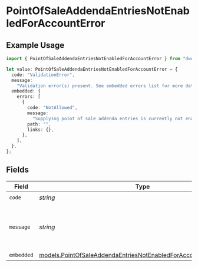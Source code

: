 # PointOfSaleAddendaEntriesNotEnabledForAccountError

## Example Usage

```typescript
import { PointOfSaleAddendaEntriesNotEnabledForAccountError } from "dwolla-typescript";

let value: PointOfSaleAddendaEntriesNotEnabledForAccountError = {
  code: "ValidationError",
  message:
    "Validation error(s) present. See embedded errors list for more details.",
  embedded: {
    errors: [
      {
        code: "NotAllowed",
        message:
          "Supplying point of sale addenda entries is currently not enabled.",
        path: "",
        links: {},
      },
    ],
  },
};
```

## Fields

| Field                                                                                                                                        | Type                                                                                                                                         | Required                                                                                                                                     | Description                                                                                                                                  | Example                                                                                                                                      |
| -------------------------------------------------------------------------------------------------------------------------------------------- | -------------------------------------------------------------------------------------------------------------------------------------------- | -------------------------------------------------------------------------------------------------------------------------------------------- | -------------------------------------------------------------------------------------------------------------------------------------------- | -------------------------------------------------------------------------------------------------------------------------------------------- |
| `code`                                                                                                                                       | *string*                                                                                                                                     | :heavy_check_mark:                                                                                                                           | N/A                                                                                                                                          | ValidationError                                                                                                                              |
| `message`                                                                                                                                    | *string*                                                                                                                                     | :heavy_check_mark:                                                                                                                           | N/A                                                                                                                                          | Validation error(s) present. See embedded errors list for more details.                                                                      |
| `embedded`                                                                                                                                   | [models.PointOfSaleAddendaEntriesNotEnabledForAccountErrorEmbedded](../models/pointofsaleaddendaentriesnotenabledforaccounterrorembedded.md) | :heavy_minus_sign:                                                                                                                           | N/A                                                                                                                                          |                                                                                                                                              |